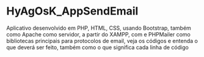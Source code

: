 # HyAgOsK_AppSendEmail
Aplicativo desenvolvido em PHP, HTML, CSS, usando Bootstrap, também como Apache como servidor, a partir do XAMPP, com e PHPMailer como bibliotecas principais 
para protocolos de email, veja os códigos e entenda o que deverá ser feito, também como o que significa cada linha de código
